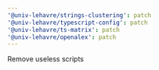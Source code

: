```yaml
---
'@univ-lehavre/strings-clustering': patch
'@univ-lehavre/typescript-config': patch
'@univ-lehavre/ts-matrix': patch
'@univ-lehavre/openalex': patch
---
```


Remove useless scripts
